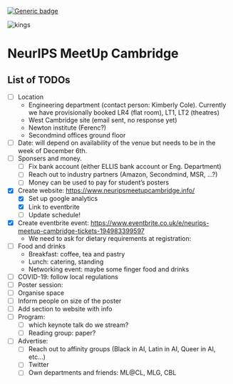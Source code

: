 [![Generic badge](https://img.shields.io/badge/Website-Active-Green.svg)](https://www.neuripsmeetupcambridge.info/)


![kings](https://user-images.githubusercontent.com/13780846/138556284-e3918afb-adbc-4f94-bdd0-c56afa5b607c.jpg)

# NeurIPS MeetUp Cambridge

## List of TODOs

- [ ] Location
  - Engineering department (contact person: Kimberly Cole). Currently we have provisionally booked LR4 (flat room), LT1, LT2 (theatres)
  - West Cambridge site (email sent, no response yet)
  - Newton institute (Ferenc?)
  - Secondmind offices ground floor
- [ ] Date: will depend on availability of the venue but needs to be in the week of December 6th.
- [ ] Sponsers and money.
  - [ ] Fix bank account (either ELLIS bank account or Eng. Department)
  - [ ] Reach out to industry partners (Amazon, Secondmind, MSR, …?)
  - [ ] Money can be used to pay for student’s posters
- [x] Create website: https://www.neuripsmeetupcambridge.info/
  - [x] Set up google analytics
  - [x] Link to eventbrite
  - [ ] Update schedule!
- [x] Create eventbrite event: https://www.eventbrite.co.uk/e/neurips-meetup-cambridge-tickets-194983399597
  - We need to ask for dietary requirements at registration: 
- [ ] Food and drinks
  - Breakfast: coffee, tea and pastry
  - Lunch: catering, standing
  - Networking event: maybe some finger food and drinks
- [ ] COVID-19: follow local regulations
- [ ] Poster session:
 - [ ] Organise space
 - [ ] Inform people on size of the poster
 - [ ] Add section to website with info
- [ ] Program:
  - [ ] which keynote talk do we stream?
  - [ ] Reading group: paper?
- [ ] Advertise:
  - [ ] Reach out to affinity groups (Black in AI, Latin in AI, Queer in AI, etc…)
  - [ ] Twitter
  - [ ] Own departments and friends: ML@CL, MLG, CBL
